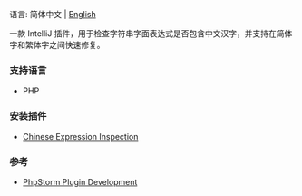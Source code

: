 语言: 简体中文 | [English](./README.md)

一款 IntelliJ 插件，用于检查字符串字面表达式是否包含中文汉字，并支持在简体字和繁体字之间快速修复。

### 支持语言

- PHP

### 安装插件

- [Chinese Expression Inspection](https://plugins.jetbrains.com/plugin/26834-chinese-expression-inspection)

### 参考

- [PhpStorm Plugin Development](https://plugins.jetbrains.com/docs/intellij/phpstorm.html)